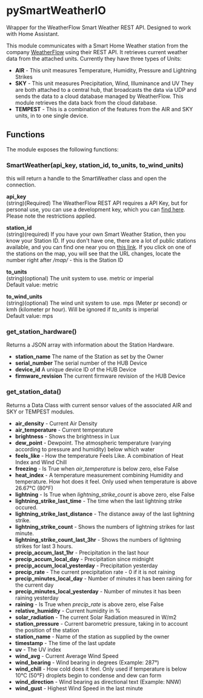 # pySmartWeatherIO
Wrapper for the WeatherFlow Smart Weather REST API. Designed to work with Home Assistant.

This module communicates with a Smart Home Weather station from the company [WeatherFlow](http://weatherflow.com/smart-home-weather-stations/) using their REST API. It retrieves current weather data from the attached units. Currently they have three types of Units:
* **AIR** - This unit measures Temperature, Humidity, Pressure and Lightning Strikes
* **SKY** - This unit measures Precipitation, Wind, Illuminance and UV
They are both attached to a central hub, that broadcasts the data via UDP and sends the data to a cloud database managed by WeatherFlow. This module retrieves the data back from the cloud database.
* **TEMPEST** - This is a combination of the features from the AIR and SKY units, in to one single device.

## Functions
The module exposes the following functions:<br>
### SmartWeather(api_key, station_id, to_units, to_wind_units)
this will return a handle to the SmartWeather class and open the connection.<br>

**api_key**<br>
(string)(Required) The WeatherFlow REST API requires a API Key, but for personal use, you can use a development key, which you can [find here](https://weatherflow.github.io/SmartWeather/api/#getting-started). Please note the restrictions applied.

**station_id**<br>
(string)(required) If you have your own Smart Weather Station, then you know your Station ID. If you don't have one, there are a lot of public stations available, and you can find one near you on [this link](https://smartweather.weatherflow.com/map). If you click on one of the stations on the map, you will see that the URL changes, locate the number right after */map/* - this is the Station ID<br>

**to_units**<br>
(string)(optional) The unit system to use. metric or imperial<br>
Default value: metric<br>

**to_wind_units**<br>
(string)(optional) The wind unit system to use. mps (Meter pr second) or kmh (kilometer pr hour). Will be ignored if *to_units* is imperial<br> 
Default value: mps<br>

### get_station_hardware()
Returns a JSON array with information about the Station Hardware.<br>

* **station_name** The name of the Station as set by the Owner
* **serial_number** The serial number of the HUB Device
* **device_id** A unique device ID of the HUB Device
* **firmware_revision** The current firmware revision of the HUB Device

### get_station_data()
Returns a Data Class with current sensor values of the associated AIR and SKY or TEMPEST modules.<br>

* **air_density** - Current Air Density
* **air_temperature** - Current temperature
* **brightness** - Shows the brightness in Lux
* **dew_point** - Dewpoint. The atmospheric temperature (varying according to pressure and humidity) below which water 
* **feels_like** - How the temperature Feels Like. A combination of Heat Index and Wind Chill
* **freezing** - Is True when *air_temperature* is below zero, else False
* **heat_index** - A temperature measurement combining Humidity and temperature. How hot does it feel. Only used when temperature is above 26.67°C (80°F)
* **lightning** - Is True when *lightning_strike_count* is above zero, else False
* **lightning_strike_last_time** - The time when the last lightning strike occured. 
* **lightning_strike_last_distance** - The distance away of the last lightning strike. 
* **lightning_strike_count** - Shows the numbers of lightning strikes for last minute. 
* **lightning_strike_count_last_3hr** - Shows the numbers of lightning strikes for last 3 hours. 
* **precip_accum_last_1hr** - Precipitation in the last hour
* **precip_accum_local_day** - Precipitation since midnight
* **precip_accum_local_yesterday** - Precipitation yesterday
* **precip_rate** - The current precipitation rate - 0 if it is not raining
* **precip_minutes_local_day** - Number of minutes it has been raining for the current day
* **precip_minutes_local_yesterday** - Number of minutes it has been raining yesterday
* **raining** - Is True when *precip_rate* is above zero, else False
* **relative_humidity** - Current humidity in %
* **solar_radiation** - The current Solar Radiation measured in W/m2
* **station_pressure** - Current barometric pressure, taking in to account the position of the station
* **station_name** - Name of the station as supplied by the owner
* **timestamp** - The time of the last update
* **uv** - The UV index
* **wind_avg** - Current Average Wind Speed
* **wind_bearing** - Wind bearing in degrees (Example: 287°)
* **wind_chill** - How cold does it feel. Only used if temperature is below 10°C (50°F)
droplets begin to condense and dew can form
* **wind_direction** - Wind bearing as directional text (Example: NNW)
* **wind_gust** - Highest Wind Speed in the last minute

